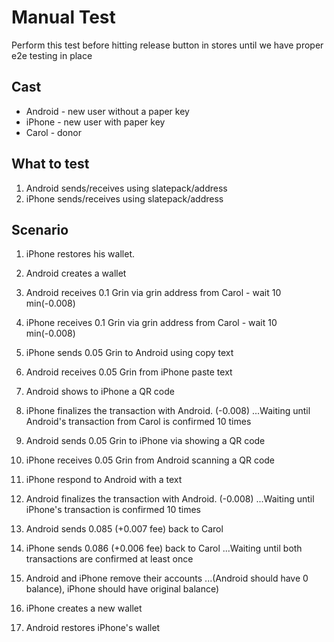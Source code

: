 # Manual Test

Perform this test before hitting release button in stores until we have proper e2e testing in place

## Cast

* Android - new user without a paper key
* iPhone - new user with paper key
* Carol - donor

## What to test

1. Android sends/receives using slatepack/address
2. iPhone sends/receives using slatepack/address

## Scenario

1. iPhone restores his wallet.
2. Android creates a wallet
3. Android receives 0.1 Grin via grin address from Carol - wait 10 min(-0.008)
4. iPhone receives 0.1 Grin via grin address from Carol - wait 10 min(-0.008)

5. iPhone sends 0.05 Grin to Android using copy text
6. Android receives 0.05 Grin from iPhone paste text
7. Android shows to iPhone a QR code
8. iPhone finalizes the transaction with Android. (-0.008)
...Waiting until Android's transaction from Carol is confirmed 10 times

9. Android sends 0.05 Grin to iPhone via showing a QR code
10. iPhone receives 0.05 Grin from Android scanning a QR code
11. iPhone respond to Android with a text
12. Android finalizes the transaction with Android. (-0.008)
...Waiting until iPhone's transaction is confirmed 10 times

13. Android sends 0.085 (+0.007 fee) back to Carol
14. iPhone sends 0.086 (+0.006 fee) back to Carol
...Waiting until both transactions are confirmed at least once

15. Android and iPhone remove their accounts
...(Android should have 0 balance), iPhone should have original balance)
16. iPhone creates a new wallet
17. Android restores iPhone's wallet
